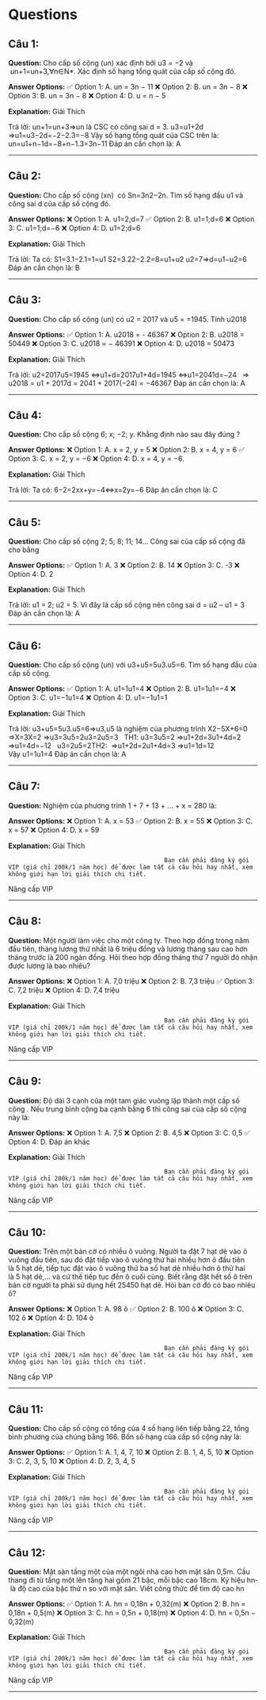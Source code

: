 # Questions

## Câu 1:

**Question:** Cho cấp số cộng (un) xác định bởi u3 = −2 và  un+1=un+3,∀n∈N*. Xác định số hạng tổng quát của cấp số cộng đó.

**Answer Options:**
✅ Option 1: A. un = 3n − 11
❌ Option 2: B. un = 3n − 8
❌ Option 3: B. un = 3n − 8
❌ Option 4: D. u = n − 5

**Explanation:** Giải Thích



Trả lời:
un+1=un+3⇒un là CSC có công sai d = 3.
u3=u1+2d
⇒u1=u3−2d=−2−2.3=−8
Vậy số hạng tổng quát của CSC trên là:
un=u1+n−1d=−8+n−1.3=3n−11
Đáp án cần chọn là: A

---

## Câu 2:

**Question:** Cho cấp số cộng (xn)  có Sn=3n2−2n. Tìm số hạng đầu u1 và công sai d của cấp số cộng đó.

**Answer Options:**
❌ Option 1: A. u1=2;d=7
✅ Option 2: B. u1=1;d=6
❌ Option 3: C. u1=1;d=−6
❌ Option 4: D. u1=2;d=6

**Explanation:** Giải Thích



Trả lời:
Ta có:
S1=3.1−2.1=1=u1
S2=3.22−2.2=8=u1+u2
u2=7⇒d=u1−u2=6
Đáp án cần chọn là: B

---

## Câu 3:

**Question:** Cho cấp số cộng (un) có u2 = 2017 và u5 = =1945. Tính u2018

**Answer Options:**
✅ Option 1: A. u2018 = - 46367
❌ Option 2: B. u2018 = 50449
❌ Option 3: C. u2018 = − 46391
❌ Option 4: D. u2018 = 50473

**Explanation:** Giải Thích



Trả lời:
u2=2017u5=1945
⇔u1+d=2017u1+4d=1945
⇔u1=2041d=−24
 
⇒ u2018 = u1 + 2017d
= 2041 + 2017(−24) = −46367
Đáp án cần chọn là: A

---

## Câu 4:

**Question:** Cho cấp số cộng 6; x; −2; y. Khẳng định nào sau đây đúng ?

**Answer Options:**
❌ Option 1: A. x = 2, y = 5
❌ Option 2: B. x = 4, y = 6
✅ Option 3: C. x = 2, y = −6
❌ Option 4: D. x = 4, y = −6.

**Explanation:** Giải Thích



Trả lời:
Ta có: 6−2=2xx+y=−4⇔x=2y=−6
Đáp án cần chọn là: C

---

## Câu 5:

**Question:** Cho cấp số cộng 2; 5; 8; 11; 14... Công sai của cấp số cộng đã cho bằng

**Answer Options:**
✅ Option 1: A. 3
❌ Option 2: B. 14
❌ Option 3: C. -3
❌ Option 4: D. 2

**Explanation:** Giải Thích




Trả lời:
u1 = 2; u2 = 5.
Vì đây là cấp số cộng nên công sai d = u2 – u1 = 3
Đáp án cần chọn là: A

---

## Câu 6:

**Question:** Cho cấp số cộng (un) với u3+u5=5u3.u5=6. Tìm số hạng đầu của cấp số cộng.

**Answer Options:**
✅ Option 1: A. u1=1u1=4
❌ Option 2: B. u1=1u1=−4
❌ Option 3: C. u1=−1u1=4
❌ Option 4: D. u1=−1u1=1

**Explanation:** Giải Thích



Trả lời:
u3+u5=5u3.u5=6⇒u3,u5 là nghiệm của phương trình
X2−5X+6=0
⇒X=3X=2
⇒u3=3u5=2u3=2u5=3
 
TH1: u3=3u5=2
⇒u1+2d=3u1+4d=2
⇒u1=4d=−12
 
u3=2u5=2TH2: 
⇒u1+2d=2u1+4d=3
⇒u1=1d=12
 
Vậy u1=1u1=4
Đáp án cần chọn là: A

---

## Câu 7:

**Question:** Nghiệm của phương trình 1 + 7 + 13 + … + x = 280 là:

**Answer Options:**
❌ Option 1: A. x = 53
✅ Option 2: B. x = 55
❌ Option 3: C. x = 57
❌ Option 4: D. x = 59

**Explanation:** Giải Thích




                                                Bạn cần phải đăng ký gói VIP (giá chỉ 200k/1 năm học) để được làm tất cả câu hỏi hay nhất, xem không giới hạn lời giải thích chi tiết.
                                            

Nâng cấp VIP

---

## Câu 8:

**Question:** Một người làm việc cho một công ty. Theo hợp đồng trong năm đầu tiên, tháng lương thứ nhất là 6 triệu đồng và lương tháng sau cao hơn tháng trước là 200 ngàn đồng. Hỏi theo hợp đồng tháng thứ 7 người đó nhận được lương là bao nhiêu?

**Answer Options:**
❌ Option 1: A. 7,0 triệu
❌ Option 2: B. 7,3 triệu
✅ Option 3: C. 7,2 triệu
❌ Option 4: D. 7,4 triệu

**Explanation:** Giải Thích




                                                Bạn cần phải đăng ký gói VIP (giá chỉ 200k/1 năm học) để được làm tất cả câu hỏi hay nhất, xem không giới hạn lời giải thích chi tiết.
                                            

Nâng cấp VIP

---

## Câu 9:

**Question:** Độ dài 3 cạnh của một tam giác vuông lập thành một cấp số cộng . Nếu trung bình cộng ba cạnh bằng 6 thì công sai của cấp số cộng này là:

**Answer Options:**
❌ Option 1: A. 7,5
❌ Option 2: B. 4,5
❌ Option 3: C. 0,5
✅ Option 4: D. Đáp án khác

**Explanation:** Giải Thích




                                                Bạn cần phải đăng ký gói VIP (giá chỉ 200k/1 năm học) để được làm tất cả câu hỏi hay nhất, xem không giới hạn lời giải thích chi tiết.
                                            

Nâng cấp VIP

---

## Câu 10:

**Question:** Trên một bàn cờ có nhiều ô vuông. Người ta đặt 7 hạt dẻ vào ô vuông đầu tiên, sau đó đặt tiếp vào ô vuông thứ hai nhiều hơn ô đầu tiên là 5 hạt dẻ, tiếp tục đặt vào ô vuông thứ ba số hạt dẻ nhiều hơn ô thứ hai là 5 hạt dẻ,… và cứ thế tiếp tục đến ô cuối cùng. Biết rằng đặt hết số ô trên bàn cờ người ta phải sử dụng hết 25450 hạt dẻ. Hỏi bàn cờ đó có bao nhiêu ô?

**Answer Options:**
❌ Option 1: A. 98 ô
✅ Option 2: B. 100 ô
❌ Option 3: C. 102 ô
❌ Option 4: D. 104 ô

**Explanation:** Giải Thích




                                                Bạn cần phải đăng ký gói VIP (giá chỉ 200k/1 năm học) để được làm tất cả câu hỏi hay nhất, xem không giới hạn lời giải thích chi tiết.
                                            

Nâng cấp VIP

---

## Câu 11:

**Question:** Cho cấp số cộng có tổng của 4 số hạng liên tiếp bằng 22, tổng bình phương của chúng bằng 166. Bốn số hạng của cấp số cộng này là:

**Answer Options:**
✅ Option 1: A. 1, 4, 7, 10
❌ Option 2: B. 1, 4, 5, 10
❌ Option 3: C. 2, 3, 5, 10
❌ Option 4: D. 2, 3, 4, 5

**Explanation:** Giải Thích




                                                Bạn cần phải đăng ký gói VIP (giá chỉ 200k/1 năm học) để được làm tất cả câu hỏi hay nhất, xem không giới hạn lời giải thích chi tiết.
                                            

Nâng cấp VIP

---

## Câu 12:

**Question:** Mặt sàn tầng một của một ngôi nhà cao hơn mặt sân 0,5m. Cầu thang đi từ tầng một lên tầng hai gồm 21 bậc, mỗi bậc cao 18cm. Ký hiệu hn­ là độ cao của bậc thứ n so với mặt sân. Viết công thức để tìm độ cao hn

**Answer Options:**
✅ Option 1: A. hn = 0,18n + 0,32(m)
❌ Option 2: B. hn = 0,18n + 0,5(m)
❌ Option 3: C. hn = 0,5n + 0,18(m)
❌ Option 4: D. hn = 0,5n − 0,32(m)

**Explanation:** Giải Thích




                                                Bạn cần phải đăng ký gói VIP (giá chỉ 200k/1 năm học) để được làm tất cả câu hỏi hay nhất, xem không giới hạn lời giải thích chi tiết.
                                            

Nâng cấp VIP

---

